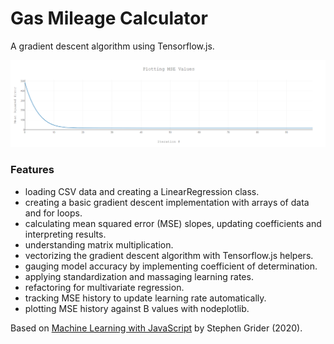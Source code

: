 # Gas Mileage Calculator

A gradient descent algorithm using Tensorflow.js.

<p align="center">
        <img src="screenshot.png">
</p>

### Features

- loading CSV data and creating a LinearRegression class.
- creating a basic gradient descent implementation with arrays of data and for loops.
- calculating mean squared error (MSE) slopes, updating coefficients and interpreting results.
- understanding matrix multiplication.
- vectorizing the gradient descent algorithm with Tensorflow.js helpers.
- gauging model accuracy by implementing coefficient of determination.
- applying standardization and massaging learning rates.
- refactoring for multivariate regression.
- tracking MSE history to update learning rate automatically.
- plotting MSE history against B values with nodeplotlib.

Based on [Machine Learning with JavaScript](https://www.udemy.com/course/machine-learning-with-javascript/) by Stephen Grider (2020).
